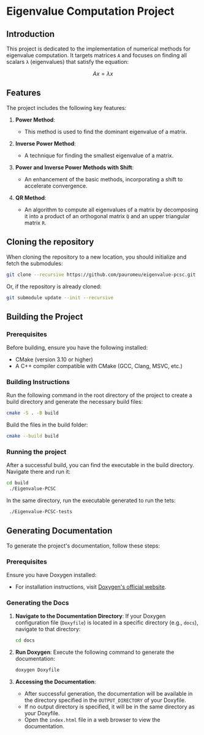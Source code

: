 # Eigenvalue Computation Project

## Introduction
This project is dedicated to the implementation of numerical methods for eigenvalue computation. It targets matrices `A` and focuses on finding all scalars `λ` (eigenvalues) that satisfy the equation:

$$ Ax = \lambda x $$

## Features
The project includes the following key features:

1. **Power Method**: 
   - This method is used to find the dominant eigenvalue of a matrix.

2. **Inverse Power Method**:
   - A technique for finding the smallest eigenvalue of a matrix.

3. **Power and Inverse Power Methods with Shift**:
   - An enhancement of the basic methods, incorporating a shift to accelerate convergence.

4. **QR Method**:
   - An algorithm to compute all eigenvalues of a matrix by decomposing it into a product of an orthogonal matrix `Q` and an upper triangular matrix `R`.

## Cloning the repository

When cloning the repository to a new location, you should initialize and fetch the submodules:

```bash
git clone --recursive https://github.com/pauromeu/eigenvalue-pcsc.git
```

Or, if the repository is already cloned:

```bash
git submodule update --init --recursive
```

## Building the Project

### Prerequisites
Before building, ensure you have the following installed:
- CMake (version 3.10 or higher)
- A C++ compiler compatible with CMake (GCC, Clang, MSVC, etc.)

### Building Instructions


   Run the following command in the root directory of the project to create a build directory and generate the necessary build files:
   ```bash
   cmake -S . -B build
   ```
   Build the files in the build folder:
   ```bash
   cmake --build build
   ```

### Running the project

   After a successful build, you can find the executable in the build directory. Navigate there and run it:
   
   ```bash
   cd build
    ./Eigenvalue-PCSC
   ```

   In the same directory, run the executable generated to run the tets:
   ```bash
    ./Eigenvalue-PCSC-tests
   ```
## Generating Documentation

To generate the project's documentation, follow these steps:

### Prerequisites
Ensure you have Doxygen installed:
- For installation instructions, visit [Doxygen's official website](http://www.doxygen.nl/download.html).

### Generating the Docs
1. **Navigate to the Documentation Directory**:
   If your Doxygen configuration file (`Doxyfile`) is located in a specific directory (e.g., `docs`), navigate to that directory:
   ```bash
   cd docs
   ```
2. **Run Doxygen**:
   Execute the following command to generate the documentation:
   ```bash
   doxygen Doxyfile
   ```

3. **Accessing the Documentation**:
   - After successful generation, the documentation will be available in the directory specified in the `OUTPUT_DIRECTORY` of your Doxyfile.
   - If no output directory is specified, it will be in the same directory as your Doxyfile.
   - Open the `index.html` file in a web browser to view the documentation.